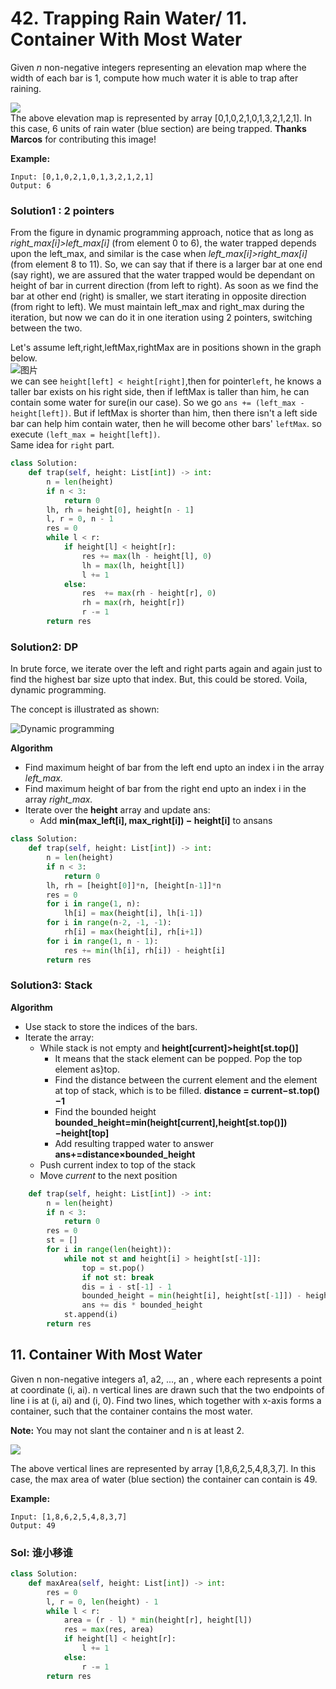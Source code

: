 # 42. Trapping Rain Water/ 11. Container With Most Water

Given _n_ non-negative integers representing an elevation map where the width of each bar is 1, compute how much water it is able to trap after raining.

![](https://assets.leetcode.com/uploads/2018/10/22/rainwatertrap.png)  
The above elevation map is represented by array \[0,1,0,2,1,0,1,3,2,1,2,1\]. In this case, 6 units of rain water \(blue section\) are being trapped. **Thanks Marcos** for contributing this image!

**Example:**

```text
Input: [0,1,0,2,1,0,1,3,2,1,2,1]
Output: 6
```

### Solution1 : 2 pointers

From the figure in dynamic programming approach, notice that as long as _right\_max\[i\]&gt;left\_max\[i\]_ \(from element 0 to 6\), the water trapped depends upon the left\_max, and similar is the case when _left\_max\[i\]&gt;right\_max\[i\]_ \(from element 8 to 11\). So, we can say that if there is a larger bar at one end \(say right\), we are assured that the water trapped would be dependant on height of bar in current direction \(from left to right\). As soon as we find the bar at other end \(right\) is smaller, we start iterating in opposite direction \(from right to left\). We must maintain left\_max and right\_max during the iteration, but now we can do it in one iteration using 2 pointers, switching between the two.

Let's assume left,right,leftMax,rightMax are in positions shown in the graph below.  
![&#x56FE;&#x7247;](https://i.loli.net/2018/10/18/5bc7f473efbdc.png)  
we can see `height[left] < height[right]`,then for pointer`left`, he knows a taller bar exists on his right side, then if leftMax is taller than him, he can contain some water for sure\(in our case\). So we go `ans += (left_max - height[left])`. But if leftMax is shorter than him, then there isn't a left side bar can help him contain water, then he will become other bars' `leftMax`. so execute `(left_max = height[left])`.  
Same idea for `right` part.

```python
class Solution:
    def trap(self, height: List[int]) -> int:    
        n = len(height) 
        if n < 3:
            return 0
        lh, rh = height[0], height[n - 1]
        l, r = 0, n - 1
        res = 0
        while l < r:        
            if height[l] < height[r]:       
                res += max(lh - height[l], 0)
                lh = max(lh, height[l])
                l += 1
            else:
                res  += max(rh - height[r], 0)
                rh = max(rh, height[r])
                r -= 1
        return res
```

### Solution2: DP

In brute force, we iterate over the left and right parts again and again just to find the highest bar size upto that index. But, this could be stored. Voila, dynamic programming.

The concept is illustrated as shown:

![Dynamic programming](https://leetcode.com/problems/trapping-rain-water/Figures/42/trapping_rain_water.png)

**Algorithm**

* Find maximum height of bar from the left end upto an index i in the array _left\_max._
* Find maximum height of bar from the right end upto an index i in the array _right\_max._
* Iterate over the **height** array and update ans:
  * Add **min\(max\_left\[i\], max\_right\[i\]\) − height\[i\]** to ansans

```python
class Solution:
    def trap(self, height: List[int]) -> int:    
        n = len(height) 
        if n < 3:
            return 0
        lh, rh = [height[0]]*n, [height[n-1]]*n
        res = 0
        for i in range(1, n):        
            lh[i] = max(height[i], lh[i-1])
        for i in range(n-2, -1, -1):
            rh[i] = max(height[i], rh[i+1])
        for i in range(1, n - 1):
            res += min(lh[i], rh[i]) - height[i]
        return res
```

### Solution3: Stack

**Algorithm**

* Use stack to store the indices of the bars.
* Iterate the array:
  * While stack is not empty and **height\[current\]&gt;height\[st.top\(\)\]**
    * It means that the stack element can be popped. Pop the top element as}top.
    * Find the distance between the current element and the element at top of stack, which is to be filled. **distance = current−st.top\(\)−1**
    * Find the bounded height **bounded\_height=min\(height\[current\],height\[st.top\(\)\]\)−height\[top\]**
    * Add resulting trapped water to answer **ans+=distance×bounded\_height**
  * Push current index to top of the stack
  * Move _current_ to the next position

```python
    def trap(self, height: List[int]) -> int:    
        n = len(height) 
        if n < 3:
            return 0
        res = 0
        st = []
        for i in range(len(height)):
            while not st and height[i] > height[st[-1]]:
                top = st.pop()
                if not st: break
                dis = i - st[-1] - 1
                bounded_height = min(height[i], height[st[-1]]) - height[top]
                ans += dis * bounded_height
            st.append(i)
        return res
```

## 11. Container With Most Water

Given n non-negative integers a1, a2, ..., an , where each represents a point at coordinate \(i, ai\). n vertical lines are drawn such that the two endpoints of line i is at \(i, ai\) and \(i, 0\). Find two lines, which together with x-axis forms a container, such that the container contains the most water.

**Note:** You may not slant the container and n is at least 2.

![](https://s3-lc-upload.s3.amazonaws.com/uploads/2018/07/17/question_11.jpg)

The above vertical lines are represented by array \[1,8,6,2,5,4,8,3,7\]. In this case, the max area of water \(blue section\) the container can contain is 49.

**Example:**

```text
Input: [1,8,6,2,5,4,8,3,7]
Output: 49
```

### Sol: 谁小移谁

```python
class Solution:
    def maxArea(self, height: List[int]) -> int:
        res = 0
        l, r = 0, len(height) - 1
        while l < r:
            area = (r - l) * min(height[r], height[l])
            res = max(res, area)
            if height[l] < height[r]:
                l += 1
            else:
                r -= 1
        return res
```


